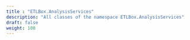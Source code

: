 ```yaml
---
title : "ETLBox.AnalysisServices"
description: "All classes of the namespace ETLBox.AnalysisServices"
draft: false
weight: 100
---
```

